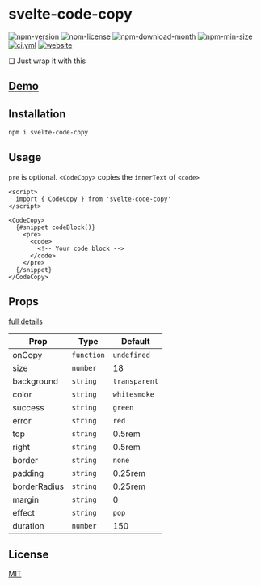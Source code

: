 <!----- BEGIN GHOST DOCS HEADER ----->

# svelte-code-copy


<!----- BEGIN GHOST DOCS BADGES ----->
<a href="https://npmjs.com/package/svelte-code-copy"><img src="https://img.shields.io/npm/v/svelte-code-copy" alt="npm-version" /></a> <a href="https://npmjs.com/package/svelte-code-copy"><img src="https://img.shields.io/npm/l/svelte-code-copy" alt="npm-license" /></a> <a href="https://npmjs.com/package/svelte-code-copy"><img src="https://img.shields.io/npm/dm/svelte-code-copy" alt="npm-download-month" /></a> <a href="https://npmjs.com/package/svelte-code-copy"><img src="https://img.shields.io/bundlephobia/min/svelte-code-copy" alt="npm-min-size" /></a> <a href="https://github.com/jill64/svelte-code-copy/actions/workflows/ci.yml"><img src="https://github.com/jill64/svelte-code-copy/actions/workflows/ci.yml/badge.svg" alt="ci.yml" /></a> <a href="https://svelte-code-copy.jill64.dev"><img src="https://img.shields.io/website?up_message=working&down_message=down&url=https%3A%2F%2Fsvelte-code-copy.jill64.dev" alt="website" /></a>
<!----- END GHOST DOCS BADGES ----->


❏ Just wrap it with this

## [Demo](https://svelte-code-copy.jill64.dev)

<!----- END GHOST DOCS HEADER ----->

## Installation

```bash
npm i svelte-code-copy
```

## Usage

`pre` is optional.
`<CodeCopy>` copies the `innerText` of `<code>`

```svelte
<script>
  import { CodeCopy } from 'svelte-code-copy'
</script>

<CodeCopy>
  {#snippet codeBlock()}
    <pre>
      <code>
        <!-- Your code block -->
      </code>
    </pre>
  {/snippet}
</CodeCopy>
```

## Props

[full details](./src/lib//CodeCopy.svelte)

| Prop         | Type       | Default       |
| ------------ | ---------- | ------------- |
| onCopy       | `function` | `undefined`   |
| size         | `number`   | 18            |
| background   | `string`   | `transparent` |
| color        | `string`   | `whitesmoke`  |
| success      | `string`   | `green`       |
| error        | `string`   | `red`         |
| top          | `string`   | 0.5rem        |
| right        | `string`   | 0.5rem        |
| border       | `string`   | `none`        |
| padding      | `string`   | 0.25rem       |
| borderRadius | `string`   | 0.25rem       |
| margin       | `string`   | 0             |
| effect       | `string`   | `pop`         |
| duration     | `number`   | 150           |

<!----- BEGIN GHOST DOCS FOOTER ----->

## License

[MIT](LICENSE)

<!----- END GHOST DOCS FOOTER ----->
